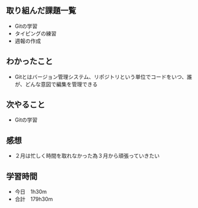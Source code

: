 ## 取り組んだ課題一覧
- Gitの学習
- タイピングの練習
- 週報の作成
## わかったこと
- Gitとはバージョン管理システム、リポジトリという単位でコードをいつ、誰が、どんな意図で編集を管理できる
## 次やること
-  Gitの学習
## 感想
- ２月は忙しく時間を取れなかった為３月から頑張っていきたい
## 学習時間
- 今日　1h30m
- 合計　179h30m
